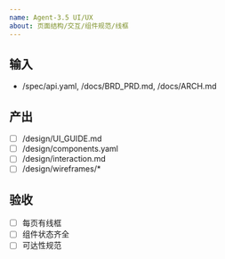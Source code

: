 ```yaml
---
name: Agent-3.5 UI/UX
about: 页面结构/交互/组件规范/线框
---
```

## 输入
- /spec/api.yaml, /docs/BRD_PRD.md, /docs/ARCH.md

## 产出
- [ ] /design/UI_GUIDE.md
- [ ] /design/components.yaml
- [ ] /design/interaction.md
- [ ] /design/wireframes/*

## 验收
- [ ] 每页有线框
- [ ] 组件状态齐全
- [ ] 可达性规范
